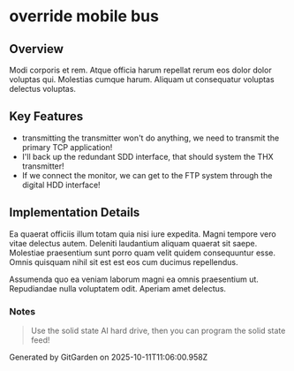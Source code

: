 # override mobile bus

## Overview
Modi corporis et rem. Atque officia harum repellat rerum eos dolor dolor voluptas qui. Molestias cumque harum. Aliquam ut consequatur voluptas delectus voluptas.

## Key Features
- transmitting the transmitter won't do anything, we need to transmit the primary TCP application!
- I'll back up the redundant SDD interface, that should system the THX transmitter!
- If we connect the monitor, we can get to the FTP system through the digital HDD interface!

## Implementation Details
Ea quaerat officiis illum totam quia nisi iure expedita. Magni tempore vero vitae delectus autem. Deleniti laudantium aliquam quaerat sit saepe. Molestiae praesentium sunt porro quam velit quidem consequuntur esse. Omnis quisquam nihil sit est est eos cum ducimus repellendus.
 Assumenda quo ea veniam laborum magni ea omnis praesentium ut. Repudiandae nulla voluptatem odit. Aperiam amet delectus.

### Notes
> Use the solid state AI hard drive, then you can program the solid state feed!

Generated by GitGarden on 2025-10-11T11:06:00.958Z